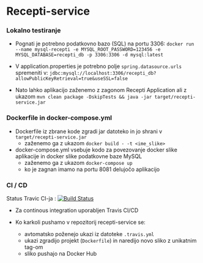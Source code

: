 ﻿# Recepti-service
 
 ### Lokalno testiranje
 
- Pognati je potrebno podatkovno bazo (SQL) na portu 3306:
``` docker run --name mysql-recepti -e MYSQL_ROOT_PASSWORD=123456 -e MYSQL_DATABASE=recepti_db -p 3306:3306 -d mysql:latest ```

- V application.properties je potrebno polje ```spring.datasource.urls``` spremeniti v: ```jdbc:mysql://localhost:3306/recepti_db?allowPublicKeyRetrieval=true&useSSL=false```

- Nato lahko aplikacijo zaženemo z zagonom Recepti Application ali z ukazom ```mvn clean package -DskipTests && java -jar target/recepti-service.jar ```

### Dockerfile in docker-compose.yml

- Dockerfile iz zbrane kode zgradi jar datoteko in jo shrani v ```target/recepti-service.jar```
    - zaženemo ga z ukazom ```docker build - -t <ime_slike>```
- docker-compose.yml vsebuje kodo za povezovanje docker slike aplikacije in docker slike podatkovne baze MySQL
    - zaženemo ga z ukazom ```docker-compose up```
    - ko je zagnan imamo na portu 8081 delujočo aplikacijo

### CI / CD

Status Travic CI-ja : [![Build Status](https://travis-ci.com/jvrhunc/recepti-service.svg)](https://travis-ci.com/jvrhunc/recepti-service)

- Za continous integration uporabljen Travis CI/CD

- Ko karkoli pushamo v repozitorij recepti-service se:
    - avtomatsko poženejo ukazi iz datoteke ```.travis.yml```
    - ukazi zgradijo projekt (```Dockerfile```) in naredijo novo sliko z unikatnim tag-om
    - sliko pushajo na Docker Hub

